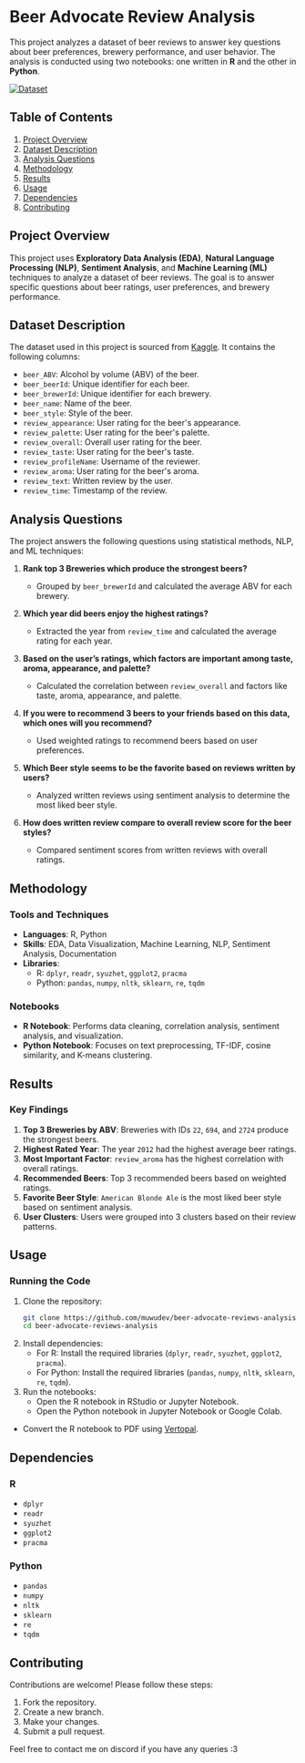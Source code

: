 # Beer Advocate Review Analysis

This project analyzes a dataset of beer reviews to answer key questions about beer preferences, brewery performance, and user behavior. The analysis is conducted using two notebooks: one written in **R** and the other in **Python**.

[![Dataset](https://img.shields.io/badge/Dataset-Kaggle-blue)](https://www.kaggle.com/datasets/thedevastator/1-5-million-beer-reviews-from-beer-advocate)


## Table of Contents
1. [Project Overview](#project-overview)
2. [Dataset Description](#dataset-description)
3. [Analysis Questions](#analysis-questions)
4. [Methodology](#methodology)
5. [Results](#results)
6. [Usage](#usage)
7. [Dependencies](#dependencies)
8. [Contributing](#contributing)


## Project Overview

This project uses **Exploratory Data Analysis (EDA)**, **Natural Language Processing (NLP)**, **Sentiment Analysis**, and **Machine Learning (ML)** techniques to analyze a dataset of beer reviews. The goal is to answer specific questions about beer ratings, user preferences, and brewery performance.


## Dataset Description

The dataset used in this project is sourced from [Kaggle](https://www.kaggle.com/datasets/thedevastator/1-5-million-beer-reviews-from-beer-advocate). It contains the following columns:
- `beer_ABV`: Alcohol by volume (ABV) of the beer.
- `beer_beerId`: Unique identifier for each beer.
- `beer_brewerId`: Unique identifier for each brewery.
- `beer_name`: Name of the beer.
- `beer_style`: Style of the beer.
- `review_appearance`: User rating for the beer's appearance.
- `review_palette`: User rating for the beer's palette.
- `review_overall`: Overall user rating for the beer.
- `review_taste`: User rating for the beer's taste.
- `review_profileName`: Username of the reviewer.
- `review_aroma`: User rating for the beer's aroma.
- `review_text`: Written review by the user.
- `review_time`: Timestamp of the review.


## Analysis Questions

The project answers the following questions using statistical methods, NLP, and ML techniques:

1. **Rank top 3 Breweries which produce the strongest beers?**  
   - Grouped by `beer_brewerId` and calculated the average ABV for each brewery.

2. **Which year did beers enjoy the highest ratings?**  
   - Extracted the year from `review_time` and calculated the average rating for each year.

3. **Based on the user’s ratings, which factors are important among taste, aroma, appearance, and palette?**  
   - Calculated the correlation between `review_overall` and factors like taste, aroma, appearance, and palette.

4. **If you were to recommend 3 beers to your friends based on this data, which ones will you recommend?**  
   - Used weighted ratings to recommend beers based on user preferences.

5. **Which Beer style seems to be the favorite based on reviews written by users?**  
   - Analyzed written reviews using sentiment analysis to determine the most liked beer style.

6. **How does written review compare to overall review score for the beer styles?**  
   - Compared sentiment scores from written reviews with overall ratings.


## Methodology

### Tools and Techniques
- **Languages**: R, Python
- **Skills**: EDA, Data Visualization, Machine Learning, NLP, Sentiment Analysis, Documentation
- **Libraries**:
  - R: `dplyr`, `readr`, `syuzhet`, `ggplot2`, `pracma`
  - Python: `pandas`, `numpy`, `nltk`, `sklearn`, `re`, `tqdm`

### Notebooks
- **R Notebook**: Performs data cleaning, correlation analysis, sentiment analysis, and visualization.
- **Python Notebook**: Focuses on text preprocessing, TF-IDF, cosine similarity, and K-means clustering.


## Results

### Key Findings
1. **Top 3 Breweries by ABV**: Breweries with IDs `22`, `694`, and `2724` produce the strongest beers.
2. **Highest Rated Year**: The year `2012` had the highest average beer ratings.
3. **Most Important Factor**: `review_aroma` has the highest correlation with overall ratings.
4. **Recommended Beers**: Top 3 recommended beers based on weighted ratings.
5. **Favorite Beer Style**: `American Blonde Ale` is the most liked beer style based on sentiment analysis.
6. **User Clusters**: Users were grouped into 3 clusters based on their review patterns.


## Usage

### Running the Code
1. Clone the repository:
   ```bash
   git clone https://github.com/muwudev/beer-advocate-reviews-analysis.git
   cd beer-advocate-reviews-analysis
   ```
2. Install dependencies:
   - For R: Install the required libraries (`dplyr`, `readr`, `syuzhet`, `ggplot2`, `pracma`).
   - For Python: Install the required libraries (`pandas`, `numpy`, `nltk`, `sklearn`, `re`, `tqdm`).
3. Run the notebooks:
   - Open the R notebook in RStudio or Jupyter Notebook.
   - Open the Python notebook in Jupyter Notebook or Google Colab.

- Convert the R notebook to PDF using [Vertopal](https://www.vertopal.com/en/convert/rmd-to-pdf).


## Dependencies

### R
- `dplyr`
- `readr`
- `syuzhet`
- `ggplot2`
- `pracma`

### Python
- `pandas`
- `numpy`
- `nltk`
- `sklearn`
- `re`
- `tqdm`


## Contributing

Contributions are welcome! Please follow these steps:
1. Fork the repository.
2. Create a new branch.
3. Make your changes.
4. Submit a pull request.


Feel free to contact me on discord if you have any queries :3
